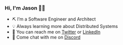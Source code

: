 ### Hi, I'm Jason 👋🏽

- ⛏️ I’m a Software Engineer and Architect
- 💡 Always learning more about Distributed Systems
- 📨 You can reach me on [Twitter](https://twitter.com/jasonwatson) or [LinkedIn](https://www.linkedin.com/in/jasonbwatson/)
- 💬 Come chat with me on [Discord](https://discord.gg/tZhKUcySKu)
<!-- <img src="https://github-readme-stats.vercel.app/api?username=jbw&&show_icons=true&theme=dark" /> -->

